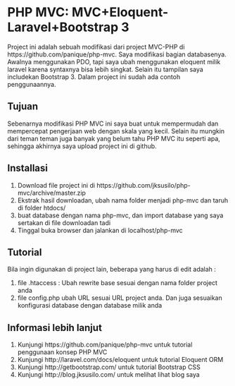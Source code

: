 <h1>PHP MVC: MVC+Eloquent-Laravel+Bootstrap 3</h1> 
<p>Project ini adalah sebuah modifikasi dari project MVC-PHP di https://github.com/panique/php-mvc. Saya modifikasi bagian databasenya. Awalnya menggunakan PDO, tapi saya ubah menggunakan eloquent milik laravel karena syntaxnya bisa lebih singkat. Selain itu tampilan saya includekan Bootstrap 3. Dalam project ini sudah ada contoh penggunaannya.</p>

<h2>Tujuan</h2>
<p>Sebenarnya modifikasi PHP MVC ini saya buat untuk mempermudah dan mempercepat pengerjaan web dengan skala yang kecil. Selain itu mungkin dari teman teman juga banyak yang belum tahu PHP MVC itu seperti apa, sehingga akhirnya saya upload project ini di github.</p>

<h2>Installasi</h2>
<ol>
<li>Download file project ini di https://github.com/jksusilo/php-mvc/archive/master.zip</li>
<li>Ekstrak hasil downloadan, ubah nama folder menjadi php-mvc dan taruh di folder htdocs/ </li>
<li>buat database dengan nama php-mvc, dan import database yang saya sertakan di file downloadan tadi</li>
<li>Tinggal buka browser dan jalankan di localhost/php-mvc</li>
</ol>

<h2>Tutorial</h2>
Bila ingin digunakan di project lain, beberapa yang harus di edit adalah :
<ol>
<li>file .htaccess : Ubah rewrite base sesuai dengan nama folder project anda</li>
<li>file config.php ubah URL sesuai URL project anda. Dan juga sesuaikan konfigurasi database dengan database milik anda</li>
</ol>

<h2>Informasi  lebih lanjut</h2>
<ol>
<li>Kunjungi https://github.com/panique/php-mvc untuk tutorial penggunaan konsep PHP MVC</li>
<li>Kunjungi http://laravel.com/docs/eloquent untuk tutorial Eloquent ORM</li>
<li>Kunjungi http://getbootstrap.com/ untuk tutorial Bootstrap CSS</li>
<li>Kunjungi http://blog.jksusilo.com/ untuk melihat lihat blog saya</li>
</ol>

